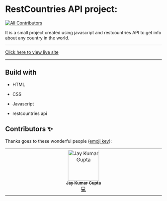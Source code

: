 # RestCountries API project:
<!-- ALL-CONTRIBUTORS-BADGE:START - Do not remove or modify this section -->
[![All Contributors](https://img.shields.io/badge/all_contributors-1-orange.svg?style=flat-square)](#contributors-)
<!-- ALL-CONTRIBUTORS-BADGE:END -->

It is a small project created using javascript and restcountries API to get info about
 any country in the world.
***
[Click here to view live site](https://jayk-gupta.github.io/RestCountries/)
***

## Build with
- HTML

- CSS

- Javascript

- restcountries api


## Contributors ✨

Thanks goes to these wonderful people ([emoji key](https://allcontributors.org/docs/en/emoji-key)):

<!-- ALL-CONTRIBUTORS-LIST:START - Do not remove or modify this section -->
<!-- prettier-ignore-start -->
<!-- markdownlint-disable -->
<table>
  <tbody>
    <tr>
      <td align="center" valign="top" width="14.28%"><a href="https://github.com/jayk-gupta"><img src="https://avatars.githubusercontent.com/u/100681165?v=4?s=100" width="100px;" alt="Jay Kumar Gupta"/><br /><sub><b>Jay Kumar Gupta</b></sub></a><br /><a href="https://github.com/jayk-gupta/RestCountries/commits?author=jayk-gupta" title="Code">💻</a></td>
    </tr>
  </tbody>
</table>

<!-- markdownlint-restore -->
<!-- prettier-ignore-end -->

<!-- ALL-CONTRIBUTORS-LIST:END -->


<!-- readme: contributors -start -->
<!-- readme: contributors -end -->
